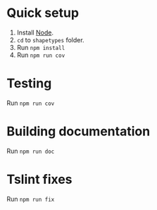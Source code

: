 
# Quick setup
1. Install [Node](https://nodejs.org/en/).
2. `cd` to `shapetypes` folder.
3. Run `npm install`
4. Run `npm run cov`

# Testing
Run `npm run cov`

# Building documentation
Run `npm run doc`

# Tslint fixes
Run `npm run fix`
